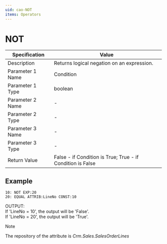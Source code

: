 ```yaml
---
uid: cao-NOT
items: Operators
---
```


# NOT 

| Specification         | Value                                                        |
| --------------------- | ------------------------------------------------------------ |
| Description           | Returns logical negation on an expression.           |
| Parameter 1 Name      | Condition                                                         |
| Parameter 1 Type      | boolean                                  |
| Parameter 2 Name      | -                                                            |
| Parameter 2 Type      | -                                                            |
| Parameter 3 Name      | -                                                            |
| Parameter 3 Type      | -                                                            |
| Return Value          | False - if Condition is True; True - if Condition is False                                                     |

## Example

```      
10: NOT EXP:20
20: EQUAL ATTRIB:LineNo CONST:10   
```
OUTPUT: 
<br/>If 'LineNo = 10', the output will be 'False'.
<br/>If 'LineNo = 20', the output will be 'True'.

> [!NOTE]
> 
> The repository of the attribute is *Crm.Sales.SalesOrderLines*
